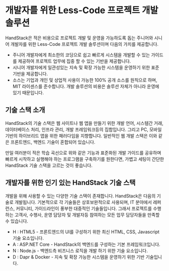 # 개발자를 위한 Less-Code 프로젝트 개발 솔루션

HandStack은 적은 비용으로 프로젝트 개발 및 운영을 가능하도록 돕는 주니어와 시니어 개발자를 위한 Less-Code 프로젝트 개발 솔루션이며 다음의 가치를 제공합니다.

* 주니어 개발자에게 최소한의 코딩으로 쉽고 빠르게 시스템을 개발할 수 있는 가이드를 제공하여 프로젝트 업무에 집중 할 수 있는 기반을 제공합니다.
* 시니어 개발자에게 일관성있는 지속 및 확장 가능한 시스템을 운영하기 위한 표준 기반을 제공합니다.
* 소스는 기업과 개인 및 상업적 사용이 가능한 100% 공개 소스를 원칙으로 하며, MIT 라이센스를 준수합니다. 개발 솔루션의 비용은 솔루션 자체가 아니라 운영에 있기 때문입니다.



## 기술 스택 소개

HandStack의 기술 스택은 웹 사이트나 웹 앱을 만들기 위한 개발 언어, 시스템간 거래, 데이터베이스 처리, 인프라 관리, 개발 프레임워크등의 집합입니다. 그리고 PC, 모바일 기반의 하이브리드 앱을 위한 패러다임을 지향합니다. 일반적인 웹 개발 스택은 이와 같은 프론트엔드, 백엔드 기술이 혼합되어 있습니다.

 

만일 여러분이 적은 학습 곡선으로 위와 같은 기능과 표준화된 개발 가이드를 공유하며 빠르게 시작하고 실행해야 하는 프로그램을 구축하기를 원한다면, 가볍고 세팅이 간단한 HandStack 기술 스택을 고르는 것이 좋습니다.



## 개발자를 위한 인기 있는 HandStack 기술 스택

개발을 위해 사용할 수 있는 다양한 기술 스택이 존재합니다. HandStack은 다음의 기술로 개발됩니다. 기본적으로 각 기술들은 상호보완적으로 사용되며, IT 분야에서 레퍼런스, 커뮤니티, 가이드라인이 풍부한 대중적인 기술들입니다. 그래서 프로젝트를 수행하는 고객사, 수행사, 운영 담당자 및 개발자등 참여하는 모든 업무 담당자들을 만족할 수 있습니다.

* H : HTML5 - 프론트엔드의 UI를 구성하기 위한 최신 HTML, CSS, Javascript 기술 요소입니다.
* A : ASP.NET Core - HandStack의 백엔드를 구성하는 기본 프레임워크입니다.
* N : Node.js - 백엔드측 비즈니스 로직을 개발 하기 위한 기술 요소입니다.
* D : Dapr & Docker - 지속 및 확장 가능한 시스템을 운영하기 위한 기반 기술입니다.

